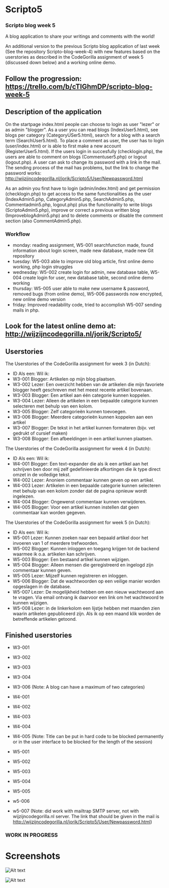 # Scripto5
### Scripto blog week 5
A blog application to share your writings and comments with the world!

An additional version to the previous Scripto blog application of last week (See the repository Scripto-blog-week-4) with new features based on the userstories as described in the CodeGorilla assignment of week 5 (discussed down below) and a working online demo.

## Follow the progression: https://trello.com/b/cTIGhmDP/scripto-blog-week-5

## Description of the application
On the startpage index.html people can choose to login as user "lezer" or as admin "blogger". 
As a user you can read blogs (IndexUser5.html), see blogs per category (CategoryUSer5.html), search for a blog with a search term (SearchUser5.html). To place a comment as user, the user has to login (user/index.html) or is able to first make a new account (RegisterUser5.html). If the users login in succesfully (checklogin.php), the users are able to comment on blogs (Commentuser5.php) or logout (logout.php). A user can ask to change its password with a link in the mail. The sending process of the mail has problems, but the link to change the password works: http://wijzijncodegorilla.nl/jorik/Scripto5/User/Newpassword.html

As an admin you first have to login (admin/index.html) and get permission (checklogin.php) to get access to the same functionalities as the user (IndexAdmin5.php, CategoryAdmin5.php, SearchAdmin5.php, Commentadmin5.php, logout.php) plus the functionality to write blogs (ScriptoAdmin5.php), improve or correct a previous written blog (ImproveblogAdmin5.php) and to delete comments or disable the comment section (also CommentAdmin5.php). 

### Workflow
- monday: reading assignment, W5-001 searchfunction made, found information about login screen, made new database, made new Git repository
- tuesday: W5-003 able to improve old blog article, first online demo working, php login struggles
- wednesday: W5-002 create login for admin, new database table, W5-004 create login for user, new database table, second online demo working
- thursday: W5-005 user able to make new username & password, removed bugs (from online demo), W5-006 passwords now encrypted, new online demo version
- friday: Improved readability code, tried to accomplish W5-007 sending mails in php.

## Look for the latest online demo at: http://wijzijncodegorilla.nl/jorik/Scripto5/

## Userstories
The Userstories of the CodeGorilla assignment for week 3 (in Dutch):
- ID     Als een:    Wil ik:
- W3-001 Blogger:    Artikelen op mijn blog plaatsen.  
- W3-002 Lezer:      Een overzicht hebben van de artikelen die mijn favoriete blogger heeft geschreven met het meest recente artikel bovenaan.
- W3-003 Blogger:    Een artikel aan één categorie kunnen koppelen.
- W3-004 Lezer:      Alleen de artikelen in een bepaalde categorie kunnen selecteren met behulp van een kolom.
- W3-005 Blogger:    Zelf categorieën kunnen toevoegen.
- W3-006 Blogger:    Meerdere categorieën kunnen koppelen aan een artikel
- W3-007 Blogger:    De tekst in het artikel kunnen formateren (bijv. vet gedrukt of cursief maken)
- W3-008 Blogger:    Een afbeeldingen in een artikel kunnen plaatsen.

The Userstories of the CodeGorilla assignment for week 4 (in Dutch):
- ID     Als een:    Wil ik:
- W4-001 Blogger:    Een text-expander die als ik een artikel aan het schrijven ben door mij zelf gedefinieerde afkortingen die ik type direct omzet in de volledige tekst.
- W4-002 Lezer:      Anoniem commentaar kunnen geven op een artikel.
- W4-003 Lezer:      Artikelen in een bepaalde categorie kunnen selecteren met behulp van een kolom zonder dat de pagina opnieuw wordt ingelezen.
- W4-004 Blogger:    Ongewenst commentaar kunnen verwijderen.
- W4-005 Blogger:    Voor een artikel kunnen instellen dat geen commentaar kan worden gegeven.

The Userstories of the CodeGorilla assignment for week 5 (in Dutch):
- ID     Als een:    Wil ik:
- W5-001 Lezer:      Kunnen zoeken naar een bepaald artikel door het invoeren van 1 of meerdere trefwoorden.
- W5-002 Blogger:    Kunnen inloggen en toegang krijgen tot de backend waarmee ik o.a. artikelen kan schrijven.
- W5-003 Blogger:    Een bestaand artikel kunnen wijzigen.
- W5-004 Blogger:    Alleen mensen die geregistreerd en ingelogd zijn commentaar kunnen geven.
- W5-005 Lezer:      Mijzelf kunnen registreren en inloggen.
- W5-006 Blogger:    Dat de wachtwoorden op een veilige manier worden opgeslagen in de database.
- W5-007 Lezer:      De mogelijkheid hebben om een nieuw wachtwoord aan te vragen. Via email ontvang ik daarvoor een link om het wachtwoord te kunnen wijzigen.
- W5-008 Lezer:      in de linkerkolom een lijstje hebben met maanden zien waarin artikelen gepubliceerd zijn. Als ik op een maand klik worden de betreffende         artikelen getoond.

## Finished userstories
- W3-001
- W3-002
- W3-003
- W3-004
- W3-006 (Note: A blog can have a maximum of two categories)

- W4-001
- W4-002
- W4-003
- W4-004
- W4-005 (Note: Title can be put in hard code to be blocked permanently or in the user interface to be blocked for the length of the session)

- W5-001
- W5-002
- W5-003
- W5-004
- W5-005
- w5-006
- w5-007 (Note: did work with mailtrap SMTP server, not with wijzijncodegorilla.nl server. The link that should be given in the mail is http://wijzijncodegorilla.nl/jorik/Scripto5/User/Newpassword.html)

### WORK IN PROGRESS

# Screenshots

![Alt text](https://github.com/JorikdeBoer/Scripto5/blob/master/ScriptoSearchpage.png?raw=true "Scripto search page")

![Alt text](https://github.com/JorikdeBoer/Scripto5/blob/master/ScriptoLoginUser.png?raw=true "Scripto User login screen")